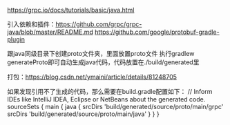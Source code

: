 https://grpc.io/docs/tutorials/basic/java.html

引入依赖和插件：https://github.com/grpc/grpc-java/blob/master/README.md
https://github.com/google/protobuf-gradle-plugin

跟java同级目录下创建proto文件夹，里面放置proto文件
执行gradlew generateProto即可自动生成java代码，代码放置在./build/generated里


打包：https://blog.csdn.net/ymaini/article/details/81248705


如果发现引用不了生成的代码，那么需要在build.gradle配置如下：
// Inform IDEs like IntelliJ IDEA, Eclipse or NetBeans about the generated code.
sourceSets {
	main {
		java {
			srcDirs 'build/generated/source/proto/main/grpc'
			srcDirs 'build/generated/source/proto/main/java'
		}
	}
}